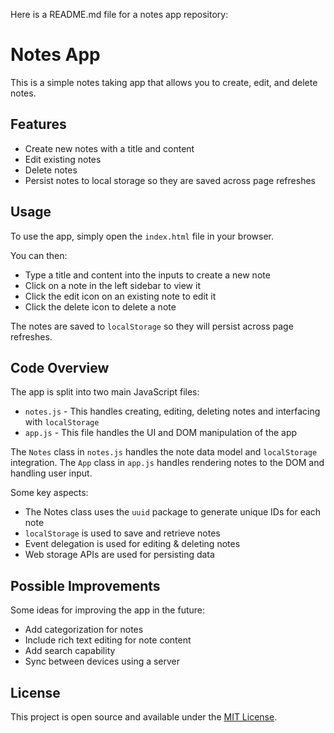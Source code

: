 Here is a README.md file for a notes app repository:

# Notes App

This is a simple notes taking app that allows you to create, edit, and delete notes.

## Features

- Create new notes with a title and content
- Edit existing notes
- Delete notes
- Persist notes to local storage so they are saved across page refreshes

## Usage

To use the app, simply open the `index.html` file in your browser.

You can then:

- Type a title and content into the inputs to create a new note
- Click on a note in the left sidebar to view it 
- Click the edit icon on an existing note to edit it
- Click the delete icon to delete a note

The notes are saved to `localStorage` so they will persist across page refreshes.

## Code Overview

The app is split into two main JavaScript files:

- `notes.js` - This handles creating, editing, deleting notes and interfacing with `localStorage`
- `app.js` - This file handles the UI and DOM manipulation of the app

The `Notes` class in `notes.js` handles the note data model and `localStorage` integration.
The `App` class in `app.js` handles rendering notes to the DOM and handling user input.

Some key aspects:

- The Notes class uses the `uuid` package to generate unique IDs for each note
- `localStorage` is used to save and retrieve notes
- Event delegation is used for editing & deleting notes
- Web storage APIs are used for persisting data

## Possible Improvements

Some ideas for improving the app in the future:

- Add categorization for notes
- Include rich text editing for note content
- Add search capability 
- Sync between devices using a server

## License

This project is open source and available under the [MIT License](LICENSE).
